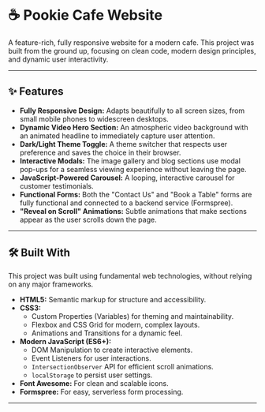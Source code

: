 # ☕ Pookie Cafe Website

A feature-rich, fully responsive website for a modern cafe. This project was built from the ground up, focusing on clean code, modern design principles, and dynamic user interactivity.

---

## ✨ Features

* **Fully Responsive Design:** Adapts beautifully to all screen sizes, from small mobile phones to widescreen desktops.
* **Dynamic Video Hero Section:** An atmospheric video background with an animated headline to immediately capture user attention.
* **Dark/Light Theme Toggle:** A theme switcher that respects user preference and saves the choice in their browser.
* **Interactive Modals:** The image gallery and blog sections use modal pop-ups for a seamless viewing experience without leaving the page.
* **JavaScript-Powered Carousel:** A looping, interactive carousel for customer testimonials.
* **Functional Forms:** Both the "Contact Us" and "Book a Table" forms are fully functional and connected to a backend service (Formspree).
* **"Reveal on Scroll" Animations:** Subtle animations that make sections appear as the user scrolls down the page.

---

## 🛠️ Built With

This project was built using fundamental web technologies, without relying on any major frameworks.

* **HTML5:** Semantic markup for structure and accessibility.
* **CSS3:**
    * Custom Properties (Variables) for theming and maintainability.
    * Flexbox and CSS Grid for modern, complex layouts.
    * Animations and Transitions for a dynamic feel.
* **Modern JavaScript (ES6+):**
    * DOM Manipulation to create interactive elements.
    * Event Listeners for user interactions.
    * `IntersectionObserver` API for efficient scroll animations.
    * `localStorage` to persist user settings.
* **Font Awesome:** For clean and scalable icons.
* **Formspree:** For easy, serverless form processing.

---
